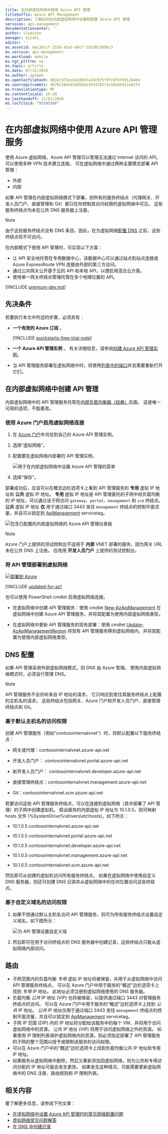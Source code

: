 ```yaml
---
title: 在内部虚拟网络中使用 Azure API 管理
titleSuffix: Azure API Management
description: 了解如何在内部虚拟网络中设置和配置 Azure API 管理
services: api-management
documentationcenter: ''
author: vladvino
manager: kjoshi
editor: ''
ms.assetid: dac28ccf-2550-45a5-89cf-192d87369bc3
ms.service: api-management
ms.workload: mobile
ms.tgt_pltfrm: na
ms.topic: article
ms.date: 07/31/2019
ms.author: apimpm
ms.openlocfilehash: 0832c975ecb410b97a24c975f9fc0f4799120abd
ms.sourcegitcommit: 4b76c284eb3d2b81b103430371a10abb912a83f4
ms.translationtype: MT
ms.contentlocale: zh-CN
ms.lasthandoff: 11/01/2020
ms.locfileid: "93145508"
---
```

# <a name="using-azure-api-management-service-with-an-internal-virtual-network"></a>在内部虚拟网络中使用 Azure API 管理服务
使用 Azure 虚拟网络，Azure API 管理可以管理无法通过 Internet 访问的 API。 可以使用多种 VPN 技术建立连接。 可在虚拟网络中通过两种主要模式部署 API 管理：
* 外部
* 内部

如果 API 管理在内部虚拟网络模式下部署，则所有的服务终结点（代理网关、开发人员门户、直接管理和 Git）都只在你控制其访问权限的虚拟网络中可见。 这些服务终结点均未在公共 DNS 服务器上注册。

> [!NOTE]
> 由于这些服务终结点没有 DNS 条目，因此，在为虚拟网络[配置 DNS](#apim-dns-configuration) 之前，这些终结点将不可访问。

在内部模式下使用 API 管理时，可实现以下方案：

* 让 API 安全地托管在专用数据中心，该数据中心可以通过站点到站点连接或 Azure ExpressRoute VPN 连接由外部的第三方访问。
* 通过公共网关公开基于云的 API 和本地 API，以便启用混合云方案。
* 使用单一网关终结点管理托管在多个地理位置的 API。

[!INCLUDE [premium-dev.md](../../includes/api-management-availability-premium-dev.md)]

## <a name="prerequisites"></a>先决条件

若要执行本文中所述的步骤，必须具有：

+ **一个有效的 Azure 订阅** 。

    [!INCLUDE [quickstarts-free-trial-note](../../includes/quickstarts-free-trial-note.md)]

+ **一个 Azure API 管理实例** 。 有关详细信息，请参阅[创建 Azure API 管理实例](get-started-create-service-instance.md)。
+ 当 API 管理服务部署在虚拟网络中时，将使用[列表中的端口](./api-management-using-with-vnet.md#required-ports)并且需要重新打开它们。 

## <a name="creating-an-api-management-in-an-internal-virtual-network"></a><a name="enable-vpn"> </a>在内部虚拟网络中创建 API 管理
内部虚拟网络中的 API 管理服务托管在[内部负载均衡器（经典）](/previous-versions/azure/load-balancer/load-balancer-get-started-ilb-classic-cloud)后面。 这是唯一可用的选项，不能更改。

### <a name="enable-a-virtual-network-connection-using-the-azure-portal"></a>使用 Azure 门户启用虚拟网络连接

1. 在 [Azure 门户](https://portal.azure.com/)中浏览到自己的 Azure API 管理实例。
2. 选择“虚拟网络”。
3. 配置要在虚拟网络内部署的 API 管理实例。

    ![用于在内部虚拟网络中设置 Azure API 管理的菜单][api-management-using-internal-vnet-menu]

4. 选择“保存”。 

部署成功后，应该可以在概览边栏选项卡上看到 API 管理服务的 **专用** 虚拟 IP 地址和 **公共** 虚拟 IP 地址。 **专用** 虚拟 IP 地址是 API 管理委托的子网中经负载均衡的 IP 地址，可以通过该子网访问 `gateway`、`portal`、`management` 和 `scm` 终结点。 **公共** 虚拟 IP 地址 **仅** 用于通过端口 3443 发往 `management` 终结点的控制平面流量，并且可以锁定到 [ApiManagement][ServiceTags] servicetag。

![包含已配置的内部虚拟网络的 Azure API 管理仪表板][api-management-internal-vnet-dashboard]

> [!NOTE]
> Azure 门户上提供的测试控制台不适用于 **内部** VNET 部署的服务，因为网关 URL 未在公共 DNS 上注册。 应改用 **开发人员门户** 上提供的测试控制台。

### <a name="deploy-api-management-into-virtual-network"></a><a name="deploy-apim-internal-vnet"> </a>将 API 管理部署到虚拟网络

[![部署到 Azure](../media/template-deployments/deploy-to-azure.svg)](https://portal.azure.com/#create/Microsoft.Template/uri/https%3A%2F%2Fraw.githubusercontent.com%2FAzure%2Fazure-quickstart-templates%2Fmaster%2F201-api-management-create-with-internal-vnet%2Fazuredeploy.json)

[!INCLUDE [updated-for-az](../../includes/updated-for-az.md)]

也可以使用 PowerShell cmdlet 启用虚拟网络连接。

* 在虚拟网络中创建 API 管理服务：使用 cmdlet [New-AzApiManagement](/powershell/module/az.apimanagement/new-azapimanagement) 在虚拟网络中创建 Azure API 管理服务，并将其配置为使用内部虚拟网络类型。

* 在虚拟网络中更新 API 管理服务的现有部署：使用 cmdlet [Update-AzApiManagementRegion](/powershell/module/az.apimanagement/update-azapimanagementregion) 将现有 API 管理服务移到虚拟网络内，并将其配置为使用内部虚拟网络类型。

## <a name="dns-configuration"></a><a name="apim-dns-configuration"></a>DNS 配置
如果 API 管理采用外部虚拟网络模式，则 DNS 由 Azure 管理。 使用内部虚拟网络模式时，必须自行管理 DNS。

> [!NOTE]
> API 管理服务不会侦听来自 IP 地址的请求， 它只响应到发往其服务终结点上配置的主机名的请求。 这些终结点包括网关、Azure 门户和开发人员门户、直接管理终结点和 Git。

### <a name="access-on-default-host-names"></a>基于默认主机名的访问权限
创建 API 管理服务（例如“contosointernalvnet”）时，将默认配置以下服务终结点：

   * 网关或代理：contosointernalvnet.azure-api.net

   * 开发人员门户： contosointernalvnet.portal.azure-api.net

   * 新开发人员门户： contosointernalvnet.developer.azure-api.net

   * 直接管理终结点：contosointernalvnet.management.azure-api.net

   * Git：contosointernalvnet.scm.azure-api.net

若要访问这些 API 管理服务终结点，可以在连接到虚拟网络（其中部署了 API 管理）的子网中创建虚拟机。 假设服务的内部虚拟 IP 地址为 10.1.0.5，则可映射 hosts 文件 (%SystemDrive%\drivers\etc\hosts)，如下所示：

   * 10.1.0.5     contosointernalvnet.azure-api.net

   * 10.1.0.5     contosointernalvnet.portal.azure-api.net

   * 10.1.0.5 contosointernalvnet.developer.azure-api.net

   * 10.1.0.5     contosointernalvnet.management.azure-api.net

   * 10.1.0.5     contosointernalvnet.scm.azure-api.net

然后即可从创建的虚拟机访问所有服务终结点。
如果在虚拟网络中使用自定义 DNS 服务器，则还可创建 DNS 记录并从虚拟网络中的任何位置访问这些终结点。

### <a name="access-on-custom-domain-names"></a>基于自定义域名的访问权限

1. 如果不想通过默认主机名访问 API 管理服务，则可为所有服务终结点设置自定义域名，如下图所示：

   ![为 API 管理设置自定义域][api-management-custom-domain-name]

2. 然后即可在用于访问终结点的 DNS 服务器中创建记录，这些终结点只能从虚拟网络内部访问。

## <a name="routing"></a><a name="routing"> </a> 路由

* 子网范围内的负载均衡 *专用* 虚拟 IP 地址将被保留，并用于从虚拟网络中访问 API 管理服务终结点。 可以在 Azure 门户中用于服务的“概述”边栏选项卡上找到 *专用* IP 地址。 此地址必须注册到虚拟网络使用的 DNS 服务器。
* 负载均衡 *公共* IP 地址 (VIP) 也将被保留，以提供通过端口 3443 对管理服务终结点的访问。 可以在 Azure 门户中用于服务的“概述”边栏选项卡上找到 *公共* IP 地址。 *公共* IP 地址仅用于通过端口 3443 发往 `management` 终结点的控制平面流量，并且可以锁定到 [ApiManagement][ServiceTags] servicetag。
* 子网 IP 范围 (DIP) 内的 IP 地址将分配给该服务中的每个 VM，并将用于访问虚拟网络中的资源。 公共 IP 地址 (VIP) 将用于访问虚拟网络之外的资源。 如果使用 IP 限制列表保护虚拟网络内的资源，则必须指定部署了 API 管理服务的子网的整个范围以授予或限制该服务的访问权限。
* 可以在 Azure 门户中的“概述”边栏选项卡上找到负载均衡公共 IP 地址和专用 IP 地址。
* 如果服务从虚拟网络中删除，然后又重新添加回虚拟网络，则为公共和专用访问分配的 IP 地址可能会发生更改。 如果发生这种情况，可能需要更新虚拟网络中的 DNS 注册、路由规则和 IP 限制列表。

## <a name="related-content"></a><a name="related-content"> </a>相关内容
要了解更多信息，请参阅下列文章：
* [在虚拟网络中设置 Azure API 管理时的常见网络配置问题][Common network configuration problems]
* [虚拟网络常见问题解答](../virtual-network/virtual-networks-faq.md)
* [在 DNS 中创建记录](/previous-versions/windows/it-pro/windows-2000-server/bb727018(v=technet.10))

[api-management-using-internal-vnet-menu]: ./media/api-management-using-with-internal-vnet/api-management-using-with-internal-vnet.png
[api-management-internal-vnet-dashboard]: ./media/api-management-using-with-internal-vnet/api-management-internal-vnet-dashboard.png
[api-management-custom-domain-name]: ./media/api-management-using-with-internal-vnet/api-management-custom-domain-name.png

[Create API Management service]: get-started-create-service-instance.md
[Common network configuration problems]: api-management-using-with-vnet.md#network-configuration-issues

[ServiceTags]: ../virtual-network/network-security-groups-overview.md#service-tags